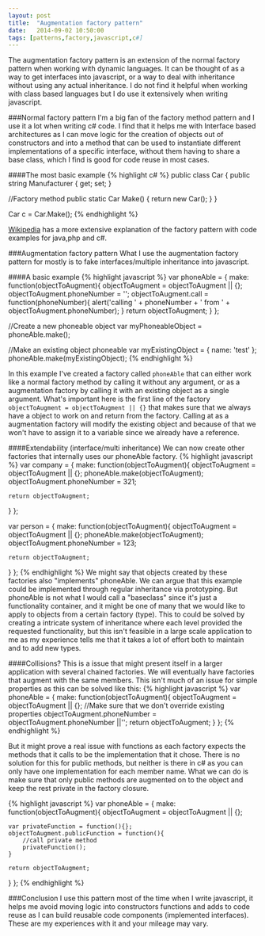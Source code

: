 ```yaml
---
layout: post
title:  "Augmentation factory pattern"
date:   2014-09-02 10:50:00
tags: [patterns,factory,javascript,c#]
---
```


The augmentation factory pattern is an extension of the normal factory pattern when working with dynamic languages. It can be thought of as a way to get interfaces into javascript, or a way to deal with inheritance without using any actual inheritance. I do not find it helpful when working with class based languages but I do use it extensively when writing javascript.

###Normal factory pattern
I'm a big fan of the factory method pattern and I use it a lot when writing c# code. I find that it helps me with Interface based architectures as I can move logic for the creation of objects out of constructors and into a method that can be used to instantiate different implementations of a specific interface, without them having to share a base class, which I find is good for code reuse in most cases.

####The most basic example
{% highlight c# %}
public class Car
{
  public string Manufacturer { get; set; }

  //Factory method
  public static Car Make()
  {
    return new Car();
  }
}

Car c = Car.Make();
{% endhighlight %}

[Wikipedia](http://en.wikipedia.org/wiki/Factory_method_pattern) has a more extensive explanation of the factory pattern with code examples for java,php and c#.

###Augmentation factory pattern
What I use the augmentation factory pattern for mostly is to fake interfaces/multiple inheritance into javascript. 

####A basic example
{% highlight javascript %}
var phoneAble = {
  make: function(objectToAugment){
    objectToAugment = objectToAugment || {};
    objectToAugment.phoneNumber = '';
    objectToAugment.call = function(phoneNumber){
        alert('calling ' + phoneNumber + ' from ' + objectToAugment.phoneNumber);
    }
    return objectToAugment;
  }
};

//Create a new phoneable object
var myPhoneableObject = phoneAble.make();

//Make an existing object phoneable
var myExistingObject = {
	name: 'test'
};
phoneAble.make(myExistingObject);
{% endhighlight %}

In this example I've created a factory called `phoneAble` that can either work like a normal factory method by calling it without any argument, or as a augmentation factory by calling it with an existing object as a single argument. What's important here is the first line of the factory `objectToAugment = objectToAugment || {}` that makes sure that we always have a object to work on and return from the factory. Calling at as a augmentation factory will modify the existing object and because of that we won't have to assign it to a variable since we already have a reference.

####Extendability (interface/multi inheritance)
We can now create other factories that internally uses our phoneAble factory.
{% highlight javascript %}
var company = {
  make: function(objectToAugment){
    objectToAugment = objectToAugment || {};
    phoneAble.make(objectToAugment);
    objectToAugment.phoneNumber = 321;
    
    return objectToAugment;
  }
};

var person = {
  make: function(objectToAugment){
    objectToAugment = objectToAugment || {};
    phoneAble.make(objectToAugment);
    objectToAugment.phoneNumber = 123;
    
    return objectToAugment;
  }
};
{% endhighlight %}
We might say that objects created by these factories also "implements" phoneAble. We can argue that this example could be implemented through regular inheritance via prototyping. But phoneAble is not what I would call a "baseclass" since it's just a functionality container, and it might be one of many that we would like to apply to objects from a certain factory (type). This to could be solved by creating a intricate system of inheritance where each level provided the requested functionality, but this isn't feasible in a large scale application to me as my experience tells me that it takes a lot of effort both to maintain and to add new types.

####Collisions?
This is a issue that might present itself in a larger application with several chained factories. We will eventually have factories that augment with the same members. This isn't much of an issue for simple properties as this can be solved like this:
{% highlight javascript %}
var phoneAble = {
  make: function(objectToAugment){
    objectToAugment = objectToAugment || {};
    //Make sure that we don't override existing properties
    objectToAugment.phoneNumber = objectToAugment.phoneNumber ||'';
    return objectToAugment;
  }
};
{% endhighlight %}

But it might prove a real issue with functions as each factory expects the methods that it calls to be the implementation that it chose. There is no solution for this for public methods, but neither is there in c# as you can only have one implementation for each member name. What we can do is make sure that only public methods are augmented on to the object and keep the rest private in the factory closure.

{% highlight javascript %}
var phoneAble = {
  make: function(objectToAugment){
    objectToAugment = objectToAugment || {};
	  
    var privateFunction = function(){};
    objectToAugment.publicFunction = function(){
    	//call private method
    	privateFunction();
    }

    return objectToAugment;
  }
};
{% endhighlight %}

###Conclusion
I use this pattern most of the time when I write javascript, it helps me avoid moving logic into constructors functions and adds to code reuse as I can build reusable code components (implemented interfaces). These are my experiences with it and your mileage may vary.